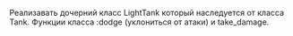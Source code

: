 Реализавать дочерний класс LightTank который наследуется от класса Tank. Функции класса :dodge (уклониться от атаки) и take_damage.
